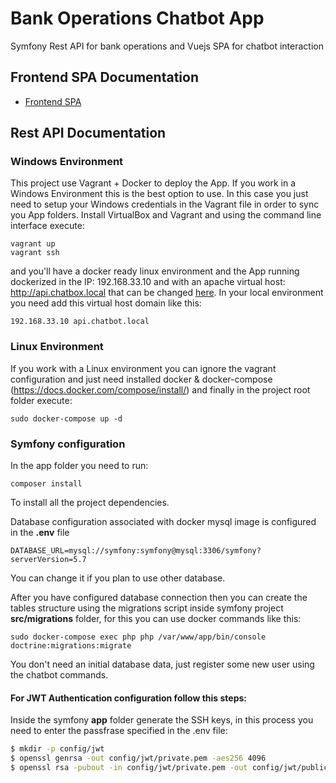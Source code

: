 # Bank Operations Chatbot App
Symfony Rest API for bank operations and Vuejs SPA for chatbot interaction 

## Frontend SPA Documentation
- [Frontend SPA](front/chatbot/README.md)

## Rest API Documentation
### Windows Environment 
This project use Vagrant + Docker to deploy the App. 
If you work in a Windows Environment this is the best option to use.
In this case you just need to setup your Windows credentials 
in the Vagrant file in order to sync you App folders. Install VirtualBox and 
Vagrant and using the command line interface execute:
````
vagrant up
vagrant ssh
````
and you'll have a docker ready linux environment and the App running dockerized
in the IP: 192.168.33.10 and with an apache virtual host: http://api.chatbox.local
that can be changed [here](infrastructure/containers/apache/config/vhost/symfony.conf).
In your local environment you need add this virtual host domain like this:
````
192.168.33.10 api.chatbot.local
````  

### Linux Environment
If you work with a Linux environment you can ignore the vagrant configuration and just need
installed docker & docker-compose (https://docs.docker.com/compose/install/) and finally 
in the project root folder execute:
````
sudo docker-compose up -d
````

### Symfony configuration
In the app folder you need to run:
````
composer install  
````
To install all the project dependencies.

Database configuration associated with docker mysql image is configured in the **.env** file
````
DATABASE_URL=mysql://symfony:symfony@mysql:3306/symfony?serverVersion=5.7
````
You can change it if you plan to use other database.

After you have configured database connection then you can create the tables structure 
using the migrations script inside symfony project **src/migrations** folder, for this you can 
use docker commands like this:
````
sudo docker-compose exec php php /var/www/app/bin/console doctrine:migrations:migrate
````

You don't need an initial database data, just register some new user using the chatbot commands.

#### For JWT Authentication configuration follow this steps:

Inside the symfony **app** folder generate the SSH keys, in this process you need to enter the passfrase specified in the .env file:

``` bash
$ mkdir -p config/jwt
$ openssl genrsa -out config/jwt/private.pem -aes256 4096
$ openssl rsa -pubout -in config/jwt/private.pem -out config/jwt/public.pem
```
